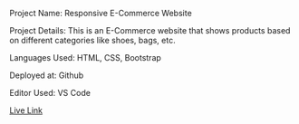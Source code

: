 Project Name: Responsive E-Commerce Website

Project Details: This is an E-Commerce website that shows products based on different categories like shoes, bags, etc. 

Languages Used: HTML, CSS, Bootstrap

Deployed at: Github

Editor Used: VS Code

[Live Link](https://tanveer-99.github.io/responsive/)
